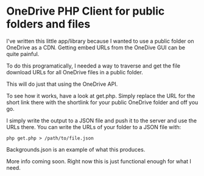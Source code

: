 # OneDrive PHP Client for public folders and files

I've written this little app/library because I wanted to use a public folder on OneDrive as a CDN. Getting embed URLs from the OneDive GUI can be quite painful.

To do this programatically, I  needed a way to traverse and get the file download URLs for all OneDrive files in a public folder.

This will do just that using the OneDrive API.

To see how it works, have a look at get.php. Simply replace the URL for the short link there with the shortlink for your public OneDrive folder and off you go.

I simply write the output to a JSON file and push it to the server and use the URLs there. You can write the URLs of your folder to a JSON file with:

```
php get.php > /path/to/file.json
```

Backgrounds.json is an example of what this produces.

More info coming soon. Right now this is just functional enough for what I need.
